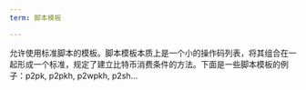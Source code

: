 ```yaml
---
term: 脚本模板

---
```

允许使用标准脚本的模板。脚本模板本质上是一个小的操作码列表，将其组合在一起形成一个标准，规定了建立比特币消费条件的方法。下面是一些脚本模板的例子：p2pk, p2pkh, p2wpkh, p2sh...